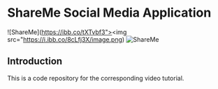 # ShareMe Social Media Application

![ShareMe](https://ibb.co/tXTvbf3"><img src="https://i.ibb.co/8cLfj3X/image.png)
![ShareMe](https://i.ibb.co/8cLfj3X/image.png)

## Introduction
This is a code repository for the corresponding video tutorial.
